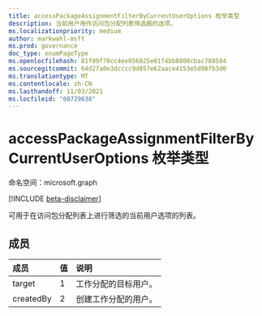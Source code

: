 ```yaml
---
title: accessPackageAssignmentFilterByCurrentUserOptions 枚举类型
description: 当前用户用作访问包分配列表筛选器的选项。
ms.localizationpriority: medium
author: markwahl-msft
ms.prod: governance
doc_type: enumPageType
ms.openlocfilehash: 81f09f70cc4ee056025e01f4bb8808cbac788584
ms.sourcegitcommit: 64d27a0e3dcccc9d857e62aace4153e5d98fb3d0
ms.translationtype: MT
ms.contentlocale: zh-CN
ms.lasthandoff: 11/03/2021
ms.locfileid: "60729638"
---
```

# <a name="accesspackageassignmentfilterbycurrentuseroptions-enum-type"></a>accessPackageAssignmentFilterByCurrentUserOptions 枚举类型

命名空间：microsoft.graph

[!INCLUDE [beta-disclaimer](../../includes/beta-disclaimer.md)]

可用于在访问包分配列表上进行筛选的当前用户选项的列表。

## <a name="members"></a>成员
|成员|值|说明|
|:---|:---|:---|
|target|1|工作分配的目标用户。|
|createdBy|2|创建工作分配的用户。|

